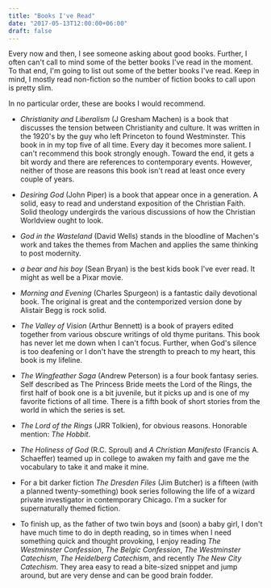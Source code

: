 ```yaml
---
title: "Books I've Read"
date: "2017-05-13T12:00:00+06:00"
draft: false
---
```


Every now and then, I see someone asking about good books. Further, I often can't call to mind some of the better books I've read in the moment. To that end, I'm going to list out some of the better books I've read. Keep in mind, I mostly read non-fiction so the number of fiction books to call upon is pretty slim.

In no particular order, these are books I would recommend.

  - *Christianity and Liberalism* (J Gresham Machen) is a book that discusses the tension between Christianity and culture. It was written in the 1920's by the guy who left Princeton to found Westminster. This book in in my top five of all time. Every day it becomes more salient. I can't recommend this book strongly enough. Toward the end, it gets a bit wordy and there are references to contemporary events. However, neither of those are reasons this book isn't read at least once every couple of years.

  - *Desiring God* (John Piper) is a book that appear once in a generation. A solid, easy to read and understand exposition of the Christian Faith. Solid theology undergirds the various discussions of how the Christian Worldview ought to look.

  - *God in the Wasteland* (David Wells) stands in the bloodline of Machen's work and takes the themes from Machen and applies the same thinking to post modernity.

  - *a bear and his boy* (Sean Bryan) is the best kids book I've ever read. It might as well be a Pixar movie.

  - *Morning and Evening* (Charles Spurgeon) is a fantastic daily devotional book. The original is great and the contemporized version done by Alistair Begg is rock solid.

  - *The Valley of Vision* (Arthur Bennett) is a book of prayers edited together from various obscure writings of old thyme puritans. This book has never let me down when I can't focus. Further, when God's silence is too deafening or I don't have the strength to preach to my heart, this book is my lifeline.

  - *The Wingfeather Saga* (Andrew Peterson) is a four book fantasy series. Self described as The Princess Bride meets the Lord of the Rings, the first half of book one is a bit juvenile, but it picks up and is one of my favorite fictions of all time. There is a fifth book of short stories from the world in which the series is set.

  - *The Lord of the Rings* (JRR Tolkien), for obvious reasons. Honorable mention: *The Hobbit*.

  - *The Holiness of God* (R.C. Sproul) and *A Christian Manifesto* (Francis A. Schaeffer) teamed up in college to awaken my faith and gave me the vocabulary to take it and make it mine.

  - For a bit darker fiction *The Dresden Files* (Jim Butcher) is a fifteen (with a planned twenty-something) book series following the life of a wizard private investigator in contemporary Chicago. I'm a sucker for supernaturally themed fiction.

  - To finish up, as the father of two twin boys and (soon) a baby girl, I don't have much time to do in depth reading, so in times when I need something quick and thought provoking, I enjoy reading *The Westminster Confession*, *The Belgic Confession*, *The Westminster Catechism*, *The Heidelberg Catechism*, and recently *The New City Catechism*. They area easy to read a bite-sized snippet and jump around, but are very dense and can be good brain fodder.
